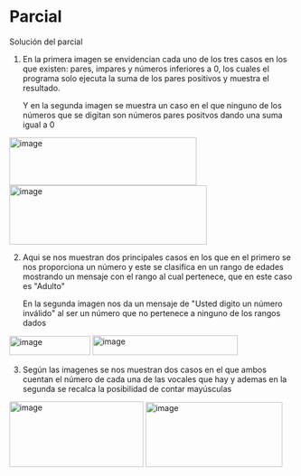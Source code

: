 # Parcial
Solución del parcial

1. En la primera imagen se envidencian cada uno de los tres casos en los que existen: pares, impares y números inferiores a 0, los cuales el programa solo ejecuta la suma de los pares positivos y muestra el resultado.
   
   Y en la segunda imagen se muestra un caso en el que ninguno de los números que se digitan son números pares positvos dando una suma igual a 0

<img width="331" height="85" alt="image" src="https://github.com/user-attachments/assets/a1bd448b-9de0-4972-bd1f-c6b4f6259229" />
<img width="349" height="105" alt="image" src="https://github.com/user-attachments/assets/d5f4aeb1-aa2f-47aa-ab1b-ed8545d717e6" />


2. Aqui se nos muestran dos principales casos en los que en el primero se nos proporciona un número y este se clasifica en un rango de edades mostrando un mensaje con el rango al cual pertenece, que en este caso es "Adulto"

   En la segunda imagen nos da un mensaje de "Usted digito un número inválido" al ser un número que no pertenece a ninguno de los rangos dados
<img width="143" height="34" alt="image" src="https://github.com/user-attachments/assets/dab7d112-07b1-4c59-8a75-6ca80a6eeb2c" />
<img width="257" height="35" alt="image" src="https://github.com/user-attachments/assets/23038074-66d6-457c-930f-3b2c87b9e4a5" />


3. Según las imagenes se nos muestran dos casos en el que ambos cuentan el número de cada una de las vocales que hay y ademas en la segunda se recalca la posibilidad de contar mayúsculas
<img width="237" height="116" alt="image" src="https://github.com/user-attachments/assets/50c344c6-a58c-4b70-b8e7-7a8567dfcda5" />
<img width="242" height="115" alt="image" src="https://github.com/user-attachments/assets/a6fd2661-9dc9-4fa6-a25c-674fcfc6041a" />




